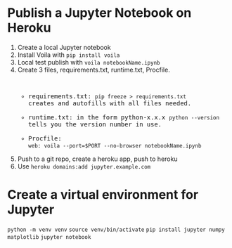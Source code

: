 # Publish a Jupyter Notebook on Heroku

1. Create a local Jupyter notebook
1. Install Voila with `pip install voila`
1. Local test publish with `voila notebookName.ipynb`
1. Create 3 files, requirements.txt, runtime.txt, Procfile. <pre>
	* requirements.txt: `pip freeze > requirements.txt` creates and autofills with all files needed. 
	* runtime.txt: in the form python-x.x.x `python --version` tells you the version number in use.
	* Procfile: `web: voila --port=$PORT --no-browser notebookName.ipynb`</pre>
1. Push to a git repo, create a heroku app, push to heroku
1. Use `heroku domains:add jupyter.example.com`

# Create a virtual environment for Jupyter

`python -m venv venv`
`source venv/bin/activate`
`pip install jupyter numpy matplotlib`
`jupyter notebook`
 
